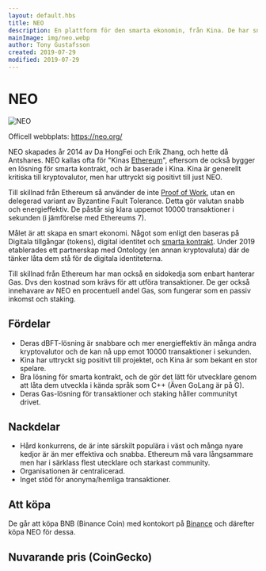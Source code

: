 ```yaml
---
layout: default.hbs
title: NEO
description: En plattform för den smarta ekonomin, från Kina. De har snabba energieffektiva transaktioner och är populära i öst.
mainImage: img/neo.webp
author: Tony Gustafsson
created: 2019-07-29
modified: 2019-07-29
---
```


# NEO

![NEO](/img/neo.webp 'NEO')

Officell webbplats: https://neo.org/

NEO skapades år 2014 av Da HongFei och Erik Zhang, och hette då Antshares. NEO kallas ofta för "Kinas [Ethereum](/kryptovalutor/ethereum.html)", eftersom de också bygger en lösning för smarta kontrakt, och är baserade i Kina. Kina är generellt kritiska till kryptovalutor, men har uttryckt sig positivt till just NEO.

Till skillnad från Ethereum så använder de inte [Proof of Work](/tekniker/proof-of-work.html), utan en delegerad variant av Byzantine Fault Tolerance. Detta gör valutan snabb och energieffektiv. De påstår sig klara uppemot 10000 transaktioner i sekunden (i jämförelse med Ethereums 7).

Målet är att skapa en smart ekonomi. Något som enligt den baseras på Digitala tillgångar (tokens), digital identitet och [smarta kontrakt](/tekniker/smarta-kontrakt.html). Under 2019 etablerades ett partnerskap med Ontology (en annan kryptovaluta) där de tänker låta dem stå för de digitala identiteterna.

Till skillnad från Ethereum har man också en sidokedja som enbart hanterar Gas. Dvs den kostnad som krävs för att utföra transaktioner. De ger också innehavare av NEO en procentuell andel Gas, som fungerar som en passiv inkomst och staking.

## Fördelar

-   Deras dBFT-lösning är snabbare och mer energieffektiv än många andra kryptovalutor och de kan nå upp emot 10000 transaktioner i sekunden.
-   Kina har uttryckt sig positivt till projektet, och Kina är som bekant en stor spelare.
-   Bra lösning för smarta kontrakt, och de gör det lätt för utvecklare genom att låta dem utveckla i kända språk som C++ (Även GoLang är på G).
-   Deras Gas-lösning för transaktioner och staking håller communityt drivet.

## Nackdelar

-   Hård konkurrens, de är inte särskilt populära i väst och många nyare kedjor är än mer effektiva och snabba. Ethereum må vara långsammare men har i särklass flest utecklare och starkast community.
-   Organisationen är centralicerad.
-   Inget stöd för anonyma/hemliga transaktioner.

## Att köpa

De går att köpa BNB (Binance Coin) med kontokort på [Binance](https://www.binance.com) och därefter köpa NEO för dessa.

## Nuvarande pris (CoinGecko)

<script src="https://widgets.coingecko.com/coingecko-coin-ticker-widget.js"></script>

<coingecko-coin-ticker-widget currency="sek" coin-id="neo" locale="en"></coingecko-coin-ticker-widget>
